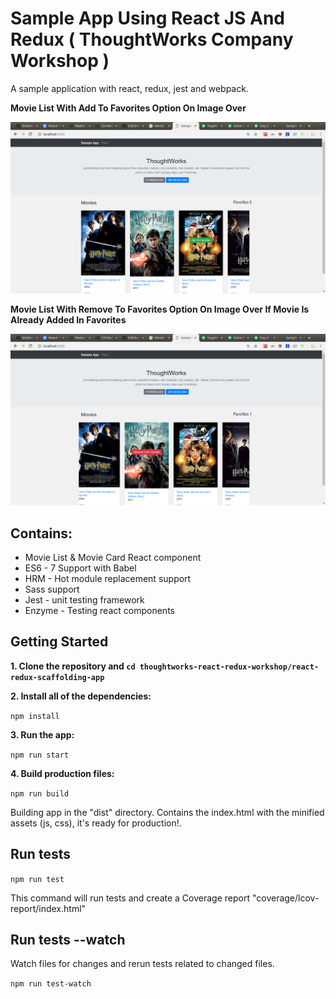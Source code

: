 # Sample App Using React JS And Redux ( ThoughtWorks Company Workshop )
A sample application with react, redux, jest and webpack.

**Movie List With Add To Favorites Option On Image Over**

![alt text](https://github.com/bitakeyogesh/thoughtworks-react-redux-workshop/blob/master/app_screenshot1.png)

**Movie List With Remove To Favorites Option On Image Over If Movie Is Already Added In Favorites**

![alt text](https://github.com/bitakeyogesh/thoughtworks-react-redux-workshop/blob/master/app_screenshot2.png)


## Contains:
* Movie List & Movie Card React component
* ES6 - 7 Support with Babel
* HRM - Hot module replacement support
* Sass support
* Jest - unit testing framework
* Enzyme - Testing react components


## Getting Started

**1. Clone the repository and ```cd thoughtworks-react-redux-workshop/react-redux-scaffolding-app```**


**2. Install all of the dependencies:**

```npm install```

**3. Run the app:**

```npm run start```



**4. Build production files:**

```npm run build```

Building app in the "dist" directory. Contains the index.html with the minified assets (js, css), it's ready for production!.

## Run tests

```npm run test```

This command will run tests and create a Coverage report "coverage/lcov-report/index.html"

## Run tests --watch

Watch files for changes and rerun tests related to changed files.

```npm run test-watch```
